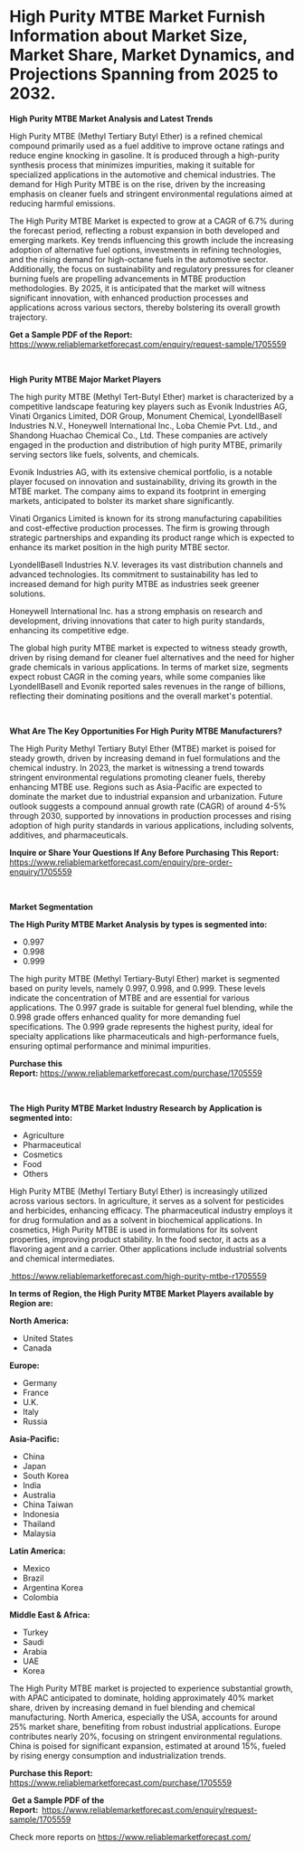 <p><h1>High Purity MTBE Market Furnish Information about Market Size, Market Share, Market Dynamics, and Projections Spanning from 2025 to 2032.</h1></p><p><strong>High Purity MTBE Market Analysis and Latest Trends</strong></p>
<p><p>High Purity MTBE (Methyl Tertiary Butyl Ether) is a refined chemical compound primarily used as a fuel additive to improve octane ratings and reduce engine knocking in gasoline. It is produced through a high-purity synthesis process that minimizes impurities, making it suitable for specialized applications in the automotive and chemical industries. The demand for High Purity MTBE is on the rise, driven by the increasing emphasis on cleaner fuels and stringent environmental regulations aimed at reducing harmful emissions.</p><p>The High Purity MTBE Market is expected to grow at a CAGR of 6.7% during the forecast period, reflecting a robust expansion in both developed and emerging markets. Key trends influencing this growth include the increasing adoption of alternative fuel options, investments in refining technologies, and the rising demand for high-octane fuels in the automotive sector. Additionally, the focus on sustainability and regulatory pressures for cleaner burning fuels are propelling advancements in MTBE production methodologies. By 2025, it is anticipated that the market will witness significant innovation, with enhanced production processes and applications across various sectors, thereby bolstering its overall growth trajectory.</p></p>
<p><strong>Get a Sample PDF of the Report:&nbsp;</strong> <a href="https://www.reliablemarketforecast.com/enquiry/request-sample/1705559?utm_campaign=3352&utm_medium=2&utm_source=Github&utm_content=ia&utm_term=27032025&utm_id=high-purity-mtbe">https://www.reliablemarketforecast.com/enquiry/request-sample/1705559</a></p>
<p>&nbsp;</p>
<p><strong>High Purity MTBE Major Market Players</strong></p>
<p><p>The high purity MTBE (Methyl Tert-Butyl Ether) market is characterized by a competitive landscape featuring key players such as Evonik Industries AG, Vinati Organics Limited, DOR Group, Monument Chemical, LyondellBasell Industries N.V., Honeywell International Inc., Loba Chemie Pvt. Ltd., and Shandong Huachao Chemical Co., Ltd. These companies are actively engaged in the production and distribution of high purity MTBE, primarily serving sectors like fuels, solvents, and chemicals.</p><p>Evonik Industries AG, with its extensive chemical portfolio, is a notable player focused on innovation and sustainability, driving its growth in the MTBE market. The company aims to expand its footprint in emerging markets, anticipated to bolster its market share significantly.</p><p>Vinati Organics Limited is known for its strong manufacturing capabilities and cost-effective production processes. The firm is growing through strategic partnerships and expanding its product range which is expected to enhance its market position in the high purity MTBE sector.</p><p>LyondellBasell Industries N.V. leverages its vast distribution channels and advanced technologies. Its commitment to sustainability has led to increased demand for high purity MTBE as industries seek greener solutions.</p><p>Honeywell International Inc. has a strong emphasis on research and development, driving innovations that cater to high purity standards, enhancing its competitive edge.</p><p>The global high purity MTBE market is expected to witness steady growth, driven by rising demand for cleaner fuel alternatives and the need for higher grade chemicals in various applications. In terms of market size, segments expect robust CAGR in the coming years, while some companies like LyondellBasell and Evonik reported sales revenues in the range of billions, reflecting their dominating positions and the overall market's potential.</p></p>
<p>&nbsp;</p>
<p><strong>What Are The Key Opportunities For High Purity MTBE Manufacturers?</strong></p>
<p><p>The High Purity Methyl Tertiary Butyl Ether (MTBE) market is poised for steady growth, driven by increasing demand in fuel formulations and the chemical industry. In 2023, the market is witnessing a trend towards stringent environmental regulations promoting cleaner fuels, thereby enhancing MTBE use. Regions such as Asia-Pacific are expected to dominate the market due to industrial expansion and urbanization. Future outlook suggests a compound annual growth rate (CAGR) of around 4-5% through 2030, supported by innovations in production processes and rising adoption of high purity standards in various applications, including solvents, additives, and pharmaceuticals.</p></p>
<p><strong>Inquire or Share Your Questions If Any Before Purchasing This Report:</strong> <a href="https://www.reliablemarketforecast.com/enquiry/pre-order-enquiry/1705559?utm_campaign=3352&utm_medium=2&utm_source=Github&utm_content=ia&utm_term=27032025&utm_id=high-purity-mtbe">https://www.reliablemarketforecast.com/enquiry/pre-order-enquiry/1705559</a></p>
<p>&nbsp;</p>
<p><strong>Market Segmentation</strong></p>
<p><strong>The High Purity MTBE Market Analysis by types is segmented into:</strong></p>
<p><ul><li>0.997</li><li>0.998</li><li>0.999</li></ul></p>
<p><p>The high purity MTBE (Methyl Tertiary-Butyl Ether) market is segmented based on purity levels, namely 0.997, 0.998, and 0.999. These levels indicate the concentration of MTBE and are essential for various applications. The 0.997 grade is suitable for general fuel blending, while the 0.998 grade offers enhanced quality for more demanding fuel specifications. The 0.999 grade represents the highest purity, ideal for specialty applications like pharmaceuticals and high-performance fuels, ensuring optimal performance and minimal impurities.</p></p>
<p><strong>Purchase this Report:&nbsp;</strong><a href="https://www.reliablemarketforecast.com/purchase/1705559?utm_campaign=3352&utm_medium=2&utm_source=Github&utm_content=ia&utm_term=27032025&utm_id=high-purity-mtbe">https://www.reliablemarketforecast.com/purchase/1705559</a></p>
<p>&nbsp;</p>
<p><strong>The High Purity MTBE Market Industry Research by Application is segmented into:</strong></p>
<p><ul><li>Agriculture</li><li>Pharmaceutical</li><li>Cosmetics</li><li>Food</li><li>Others</li></ul></p>
<p><p>High Purity MTBE (Methyl Tertiary Butyl Ether) is increasingly utilized across various sectors. In agriculture, it serves as a solvent for pesticides and herbicides, enhancing efficacy. The pharmaceutical industry employs it for drug formulation and as a solvent in biochemical applications. In cosmetics, High Purity MTBE is used in formulations for its solvent properties, improving product stability. In the food sector, it acts as a flavoring agent and a carrier. Other applications include industrial solvents and chemical intermediates.</p></p>
<p><a href="https://www.reliablemarketforecast.com/high-purity-mtbe-r1705559?utm_campaign=3352&utm_medium=2&utm_source=Github&utm_content=ia&utm_term=27032025&utm_id=high-purity-mtbe">&nbsp;https://www.reliablemarketforecast.com/high-purity-mtbe-r1705559</a></p>
<p><strong>In terms of Region, the High Purity MTBE Market Players available by Region are:</strong></p>
<p>
    <p> <strong> North America: </strong>
        <ul>
            <li>United States</li>
            <li>Canada</li>
        </ul>
        </p> 
    <p> <strong> Europe: </strong>
        <ul>
            <li>Germany</li>
            <li>France</li>
            <li>U.K.</li>
            <li>Italy</li>
            <li>Russia</li>
        </ul>
        </p> 
    <p> <strong> Asia-Pacific: </strong>
        <ul>
            <li>China</li>
            <li>Japan</li>
            <li>South Korea</li>
            <li>India</li>
            <li>Australia</li>
            <li>China Taiwan</li>
            <li>Indonesia</li>
            <li>Thailand</li>
            <li>Malaysia</li>
        </ul>
        </p> 
    <p> <strong> Latin America: </strong>
        <ul>
            <li>Mexico</li>
            <li>Brazil</li>
            <li>Argentina Korea</li>
            <li>Colombia</li>
        </ul>
        </p> 
    <p> <strong> Middle East & Africa: </strong>
        <ul>
            <li>Turkey</li>
            <li>Saudi</li>
            <li>Arabia</li>
            <li>UAE</li>
            <li>Korea</li>
        </ul>
    </p>
    </p>
<p><p>The High Purity MTBE market is projected to experience substantial growth, with APAC anticipated to dominate, holding approximately 40% market share, driven by increasing demand in fuel blending and chemical manufacturing. North America, especially the USA, accounts for around 25% market share, benefiting from robust industrial applications. Europe contributes nearly 20%, focusing on stringent environmental regulations. China is poised for significant expansion, estimated at around 15%, fueled by rising energy consumption and industrialization trends.</p></p>
<p><strong>Purchase this Report: </strong><a href="https://www.reliablemarketforecast.com/purchase/1705559?utm_campaign=3352&utm_medium=2&utm_source=Github&utm_content=ia&utm_term=27032025&utm_id=high-purity-mtbe">https://www.reliablemarketforecast.com/purchase/1705559</a></p>
<p>&nbsp;<strong>Get a Sample PDF of the Report:&nbsp;&nbsp;</strong><a href="https://www.reliablemarketforecast.com/enquiry/request-sample/1705559?utm_campaign=3352&utm_medium=2&utm_source=Github&utm_content=ia&utm_term=27032025&utm_id=high-purity-mtbe">https://www.reliablemarketforecast.com/enquiry/request-sample/1705559</a></p>
<p><strong></strong></p>
<p>Check more reports on <a href="https://www.reliablemarketforecast.com/?utm_campaign=3352&utm_medium=2&utm_source=Github&utm_content=ia&utm_term=27032025&utm_id=high-purity-mtbe">https://www.reliablemarketforecast.com/</a></p>